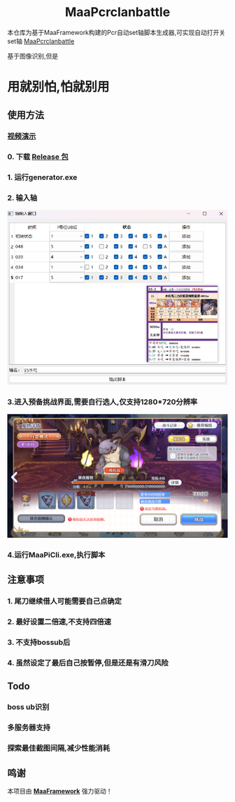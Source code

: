 <!-- markdownlint-disable MD033 MD041 -->
<p align="center">
  
</p>

<div align="center">

# MaaPcrclanbattle

</div>

本仓库为基于MaaFramework构建的Pcr自动set轴脚本生成器,可实现自动打开关set轴 [MaaPcrclanbattle](https://github.com/MaaXYZ/MaaFramework) 

基于图像识别,但是 
# 用就别怕,怕就别用




## 使用方法
### [视频演示](https://www.bilibili.com/video/BV1HExBevEy1)
### 0. 下载 [Release 包](https://github.com/yinju86/MaaPcrclanbattle/releases)
### 1. 运行generator.exe
### 2. 输入轴
![轴输入界面](https://github.com/yinju86/imagefolder/blob/main/input.png)

### 3.进入预备挑战界面,需要自行选人,仅支持1280*720分辨率
![模拟器选人界面](https://github.com/yinju86/imagefolder/blob/main/wait.png)

### 4.运行MaaPiCli.exe,执行脚本

## 注意事项

### 1. 尾刀继续借人可能需要自己点确定

### 2. 最好设置二倍速,不支持四倍速

### 3. 不支持bossub后

### 4. 虽然设定了最后自己按暂停,但是还是有滑刀风险

## Todo
### boss ub识别
### 多服务器支持
### 探索最佳截图间隔,减少性能消耗

## 鸣谢

本项目由 **[MaaFramework](https://github.com/MaaXYZ/MaaFramework)** 强力驱动！

